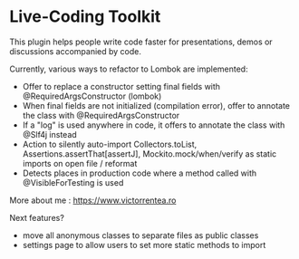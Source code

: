 # Live-Coding Toolkit
<!-- Plugin description -->
This plugin helps people write code faster for presentations, demos or discussions accompanied by code.

Currently, various ways to refactor to Lombok are implemented:
- Offer to replace a constructor setting final fields with @RequiredArgsConstructor (lombok)
- When final fields are not initialized (compilation error), offer to annotate the class with @RequiredArgsConstructor
- If a "log" is used anywhere in code, it offers to annotate the class with @Slf4j instead
- Action to silently auto-import Collectors.toList, Assertions.assertThat[assertJ], Mockito.mock/when/verify as static imports on open file / reformat
- Detects places in production code where a method called with @VisibleForTesting is used

More about me : https://www.victorrentea.ro

Next features?
- move all anonymous classes to separate files as public classes 
- settings page to allow users to set more static methods to import
<!-- Plugin description end -->

